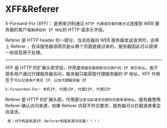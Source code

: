 # XFF\&Referer

X-Forward-For (XFF)： 是用来识别通过 `HTTP 代理或负载均衡方式`连接到 WEB 服务器的客户端`最原始的 IP 地址`的 HTTP 请求头字段。

Referer 是 HTTP header 的一部分，当浏览器向 WEB 服务器发送请求时，会带上 Referer ，告诉服务器该网页是从哪个页面链接过来的，服务器因此可以获得一些信息用于处理。

***

XFF 是 HTTP 的扩展头部字段，作用是`使服务器获取访问用户的 IP 真实地址`，由于很多用户通过代理服务器访问，服务器只能获取代理服务器的 IP 地址，XFF 作用在于`可以记录用户真实 IP，以及代理服务器 IP`

```html
X-Forwarded-For: 本机IP, 代理1IP, 代理2IP, 代理2IP
```

Referer 是 HTTP 的扩展头部，作用是`记录当前请求页面的页面来源地址`，服务器使用 Referer 确认访问来源，如果 Referer 内容不符合要求，服务器可以拦截或者重定向请求。

```html
 即：XFF构造来源IP，Referer构造来源浏览器！！！！
```
